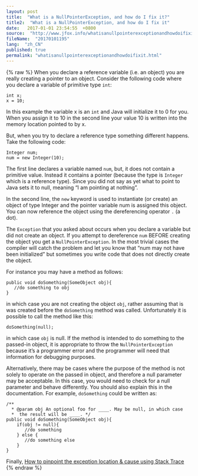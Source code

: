 ```yaml
---
layout: post
title:  "What is a NullPointerException, and how do I fix it?"
title2:  "What is a NullPointerException, and how do I fix it"
date:   2017-01-01 23:54:55  +0800
source:  "http://www.jfox.info/whatisanullpointerexceptionandhowdoifixit.html"
fileName:  "20170101195"
lang:  "zh_CN"
published: true
permalink: "whatisanullpointerexceptionandhowdoifixit.html"
---
```

{% raw %}
When you declare a reference variable (i.e. an object) you are really creating a pointer to an object. Consider the following code where you declare a variable of primitive type `int`:

    int x;
    x = 10;
    

In this example the variable x is an `int` and Java will initialize it to 0 for you. When you assign it to 10 in the second line your value 10 is written into the memory location pointed to by x.

But, when you try to declare a reference type something different happens. Take the following code:

    Integer num;
    num = new Integer(10);
    

The first line declares a variable named `num`, but, it does not contain a primitive value. Instead it contains a pointer (because the type is `Integer` which is a reference type). Since you did not say as yet what to point to Java sets it to null, meaning “I am pointing at nothing”.

In the second line, the `new` keyword is used to instantiate (or create) an object of type Integer and the pointer variable num is assigned this object. You can now reference the object using the dereferencing operator `.` (a dot). 

The `Exception` that you asked about occurs when you declare a variable but did not create an object. If you attempt to dereference `num` BEFORE creating the object you get a `NullPointerException`. In the most trivial cases the compiler will catch the problem and let you know that “num may not have been initialized” but sometimes you write code that does not directly create the object.

For instance you may have a method as follows:

    public void doSomething(SomeObject obj){
       //do something to obj
    }
    

in which case you are not creating the object `obj`, rather assuming that is was created before the `doSomething` method was called. Unfortunately it is possible to call the method like this:

    doSomething(null);
    

in which case `obj` is null. If the method is intended to do something to the passed-in object, it is appropriate to throw the `NullPointerException` because it’s a programmer error and the programmer will need that information for debugging purposes.

Alternatively, there may be cases where the purpose of the method is not solely to operate on the passed in object, and therefore a null parameter may be acceptable. In this case, you would need to check for a null parameter and behave differently. You should also explain this in the documentation. For example, `doSomething` could be written as:

    /**
      * @param obj An optional foo for ____. May be null, in which case 
      *  the result will be ____. */
    public void doSomething(SomeObject obj){
        if(obj != null){
           //do something
        } else {
           //do something else
        }
    }
    

Finally, [How to pinpoint the exception location & cause using Stack Trace](http://www.jfox.info/go.php?url=https://stackoverflow.com/q/3988788/2775450)
{% endraw %}